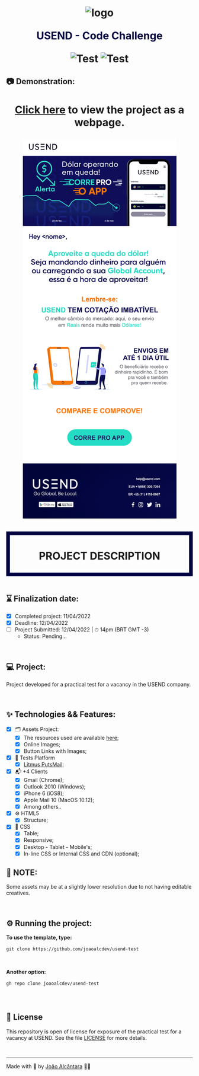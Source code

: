 <div align="center">
  <h1>
    <img alt="logo" height="30" title="logo" style="margin-top: 10px"src="https://i.ibb.co/LZPdP1P/new-logo-header.png" /> 
    <p text-align="" style="color: #000340">USEND - Code Challenge</p> 
    <p align="center">
      <img 
        src="https://img.shields.io/badge/USEND-Test%20Email-000000"
        alt="Test" 
      />
      <img 
        src="https://img.shields.io/badge/USEND-Code%20Challenge-000000"
        alt="Test" 
      />
    </p>
  </h1>
</div>

## 📷 Demonstration:

<div align="center">
  <h1 align="center">

[Click here](https://usend-test.vercel.app/) to view the project as a webpage.

<img 
    src="./assets/cover.gif?style=flat"
    alt="Cover Project" 
  />

  </h1>
</div>

<div align="center" style="border: solid 10px #000340">
  <h1>
    <p text-align="center">PROJECT DESCRIPTION</p> 
  </h1>
</div>

<br>

## ⌛️ Finalization date:

- [x] Completed project: 11/04/2022
- [x] Deadline: 12/04/2022
- [ ] Project Submitted: 12/04/2022 | ⏱ 14pm (BRT GMT -3)
  - Status: Pending...

<br>

## 💻 Project:

Project developed for a practical test for a vacancy in the USEND company.

<br>

## ✨ Technologies && Features:

- [x] 🗂 Assets Project:
  - [x] The resources used are available [here](https://drive.google.com/drive/folders/16L2HJsDgZs6zcqMswhui4diQsmaMKwGZ);
  - [x] Online Images;
  - [x] Button Links with Images;

- [x] 🤖 Tests Platform
  - [x] [Litmus PutsMail](https://putsmail.com/):

- [x] 📬 +4 Clients
  - [x] Gmail (Chrome);
  - [x] Outlook 2010 (Windows);
  - [x] iPhone 6 (iOS8);
  - [x] Apple Mail 10 (MacOS 10.12);
  - [x] Among others..

- [x] ⚙️ HTML5
  - [x] Structure;
        
- [x] 🎨 CSS
  - [x] Table;
  - [x] Responsive;
  - [x] Desktop - Tablet - Mobile's;
  - [x] In-line CSS or Internal CSS and CDN (optional);
  <!-- ## 🔨 Architecture and Infrastructure for the Project: -->

<!-- - Architecture:
  <div align="left">
  <h1 align="left"> -->
  <!-- </h1>
</div> -->

## 🔺 NOTE:

Some assets may be at a slightly lower resolution due to not having editable creatives.

<br>

## ⚙️ Running the project:

**To use the template, type:**

```cl
git clone https://github.com/joaoalcdev/usend-test
```

<br />

**Another option:**

```cl
gh repo clone joaoalcdev/usend-test
```

<br />

<!-- **Or click "Use this template" at the top of the repository to use:** -->

<div align="left">
  <h1 align="left">
    <!-- <img 
      src="./assets/cover-click-this-template.png?style=flat"
      alt="Cover Project" 
    /> -->
  </h1>
</div>

<!-- Use **yarn** or **npm install** to install project dependencies.
Then start the project.

After installing the dependencies, use

```cl
yarn start or yarn dev
```

or

```cl
npm init
``` -->

## 📄 License

This repository is open of license for exposure of the practical test for a vacancy at USEND. See the file [LICENSE](./LICENSE) for more details.

<br />

---

Made with 🤍 by [João Alcântara](https://github.com/joaoalcdev) 👋🏻
